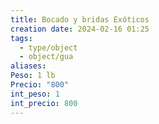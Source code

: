 ```yaml
---
title: Bocado y bridas Exóticos
creation date: 2024-02-16 01:25
tags:
  - type/object
  - object/gua
aliases: 
Peso: 1 lb
Precio: "800"
int_peso: 1
int_precio: 800
---
```


